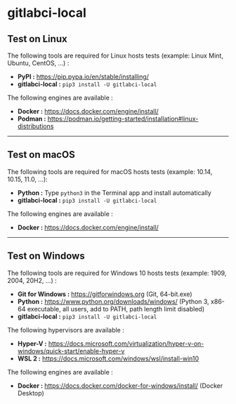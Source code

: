 # gitlabci-local

## Test on Linux

The following tools are required for Linux hosts tests (example: Linux Mint, Ubuntu, CentOS, ...) :

- **PyPI :** https://pip.pypa.io/en/stable/installing/
- **gitlabci-local :** `pip3 install -U gitlabci-local`

The following engines are available :

- **Docker :** https://docs.docker.com/engine/install/
- **Podman :** https://podman.io/getting-started/installation#linux-distributions

---

## Test on macOS

The following tools are required for macOS hosts tests (example: 10.14, 10.15, 11.0, ...):

- **Python :** Type `python3` in the Terminal app and install automatically
- **gitlabci-local :** `pip3 install -U gitlabci-local`

The following engines are available :

- **Docker :** https://docs.docker.com/engine/install/

---

## Test on Windows

The following tools are required for Windows 10 hosts tests (example: 1909, 2004, 20H2, ...) :

- **Git for Windows :** https://gitforwindows.org (Git, 64-bit.exe)
- **Python :** https://www.python.org/downloads/windows/ (Python 3, x86-64 executable, all users, add to PATH, path length limit disabled)
- **gitlabci-local :** `pip3 install -U gitlabci-local`

The following hypervisors are available :

- **Hyper-V :** https://docs.microsoft.com/virtualization/hyper-v-on-windows/quick-start/enable-hyper-v
- **WSL 2 :** https://docs.microsoft.com/windows/wsl/install-win10

The following engines are available :

- **Docker :** https://docs.docker.com/docker-for-windows/install/ (Docker Desktop)
